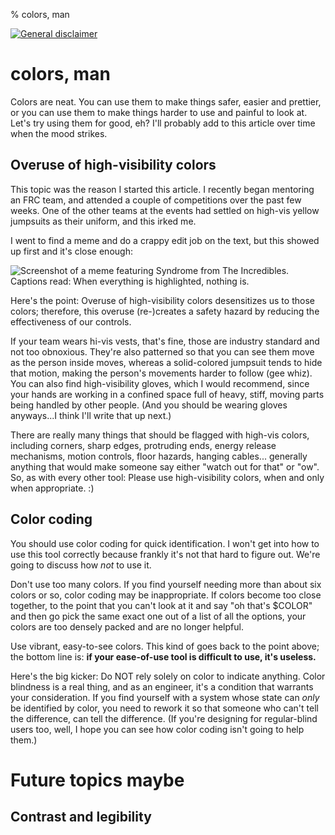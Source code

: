 % colors, man

[![General disclaimer](https://img.shields.io/badge/disclaimer-general-brightgreen.svg)](/advice/disclaimers.md#general)

# colors, man

Colors are neat. You can use them to make things safer, easier and prettier, or you can use them to make things harder to use and painful to look at. Let's try using them for good, eh? I'll probably add to this article over time when the mood strikes.

## Overuse of high-visibility colors

This topic was the reason I started this article. I recently began mentoring an FRC team, and attended a couple of competitions over the past few weeks. One of the other teams at the events had settled on high-vis yellow jumpsuits as their uniform, and this irked me.

I went to find a meme and do a crappy edit job on the text, but this showed up first and it's close enough:

![Screenshot of a meme featuring Syndrome from The Incredibles. Captions read: When everything is highlighted, nothing is.](/images/when-everything-is-highlighted.png)

Here's the point: Overuse of high-visibility colors desensitizes us to those colors; therefore, this overuse (re-)creates a safety hazard by reducing the effectiveness of our controls.

If your team wears hi-vis vests, that's fine, those are industry standard and not too obnoxious. They're also patterned so that you can see them move as the person inside moves, whereas a solid-colored jumpsuit tends to hide that motion, making the person's movements harder to follow (gee whiz). You can also find high-visibility gloves, which I would recommend, since your hands are working in a confined space full of heavy, stiff, moving parts being handled by other people. (And you should be wearing gloves anyways...I think I'll write that up next.)

There are really many things that should be flagged with high-vis colors, including corners, sharp edges, protruding ends, energy release mechanisms, motion controls, floor hazards, hanging cables... generally anything that would make someone say either "watch out for that" or "ow". So, as with every other tool: Please use high-visibility colors, when and only when appropriate. :)

## Color coding

You should use color coding for quick identification. I won't get into how to use this tool correctly because frankly it's not that hard to figure out. We're going to discuss how _not_ to use it.

Don't use too many colors. If you find yourself needing more than about six colors or so, color coding may be inappropriate. If colors become too close together, to the point that you can't look at it and say "oh that's $COLOR" and then go pick the same exact one out of a list of all the options, your colors are too densely packed and are no longer helpful.

Use vibrant, easy-to-see colors. This kind of goes back to the point above; the bottom line is: **if your ease-of-use tool is difficult to use, it's useless.**

Here's the big kicker: Do NOT rely solely on color to indicate anything. Color blindness is a real thing, and as an engineer, it's a condition that warrants your consideration. If you find yourself with a system whose state can _only_ be identified by color, you need to rework it so that someone who can't tell the difference, can tell the difference. (If you're designing for regular-blind users too, well, I hope you can see how color coding isn't going to help them.)

# Future topics maybe

## Contrast and legibility